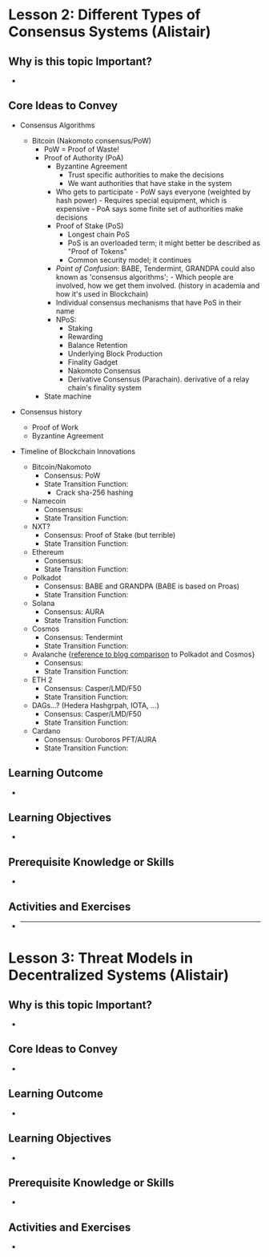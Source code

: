 # Lesson 2: Different Types of Consensus Systems (Alistair)

## Why is this topic Important?

-

## Core Ideas to Convey

- Consensus Algorithms
  - Bitcoin (Nakomoto consensus/PoW)
    - PoW = Proof of Waste!
    - Proof of Authority (PoA)
      - Byzantine Agreement
        - Trust specific authorities to make the decisions
        - We want authorities that have stake in the system
      - Who gets to participate - PoW says everyone (weighted by hash power) - Requires special equipment, which is expensive - PoA says some finite set of authorities make decisions
      - Proof of Stake (PoS)
        - Longest chain PoS
        - PoS is an overloaded term; it might better be described as "Proof of Tokens"
        - Common security model; it continues
      - _Point of Confusion_: BABE, Tendermint, GRANDPA could also known as 'consensus algorithms'; - Which people are involved, how we get them involved.
        (history in academia and how it's used in Blockchain)
      - Individual consensus mechanisms that have PoS in their name
      - NPoS:
        - Staking
        - Rewarding
        - Balance Retention
        - Underlying Block Production
        - Finality Gadget
        - Nakomoto Consensus
        - Derivative Consensus (Parachain). derivative of a relay chain's finality system
    - State machine
- Consensus history

  - Proof of Work
  - Byzantine Agreement

- Timeline of Blockchain Innovations

  - Bitcoin/Nakomoto
    - Consensus: PoW
    - State Transition Function:
      - Crack sha-256 hashing
  - Namecoin
    - Consensus:
    - State Transition Function:
  - NXT?
    - Consensus: Proof of Stake (but terrible)
    - State Transition Function:
  - Ethereum
    - Consensus:
    - State Transition Function:
  - Polkadot
    - Consensus: BABE and GRANDPA (BABE is based on Proas)
    - State Transition Function:
  - Solana
    - Consensus: AURA
    - State Transition Function:
  - Cosmos
    - Consensus: Tendermint
    - State Transition Function:
  - Avalanche {[reference to blog comparison](https://medium.com/@arikan/a-comparison-of-heterogeneous-blockchain-networks-4bf7ff2fe279) to Polkadot and Cosmos}
    - Consensus:
    - State Transition Function:
  - ETH 2
    - Consensus: Casper/LMD/F50
    - State Transition Function:
  - DAGs...? (Hedera Hashgrpah, IOTA, ...)
    - Consensus: Casper/LMD/F50
    - State Transition Function:
  - Cardano
    - Consensus: Ouroboros PFT/AURA
    - State Transition Function:

## Learning Outcome

-

## Learning Objectives

-

## Prerequisite Knowledge or Skills

-

## Activities and Exercises

- ***

# Lesson 3: Threat Models in Decentralized Systems (Alistair)

## Why is this topic Important?

-

## Core Ideas to Convey

-

## Learning Outcome

-

## Learning Objectives

-

## Prerequisite Knowledge or Skills

-

## Activities and Exercises

-
